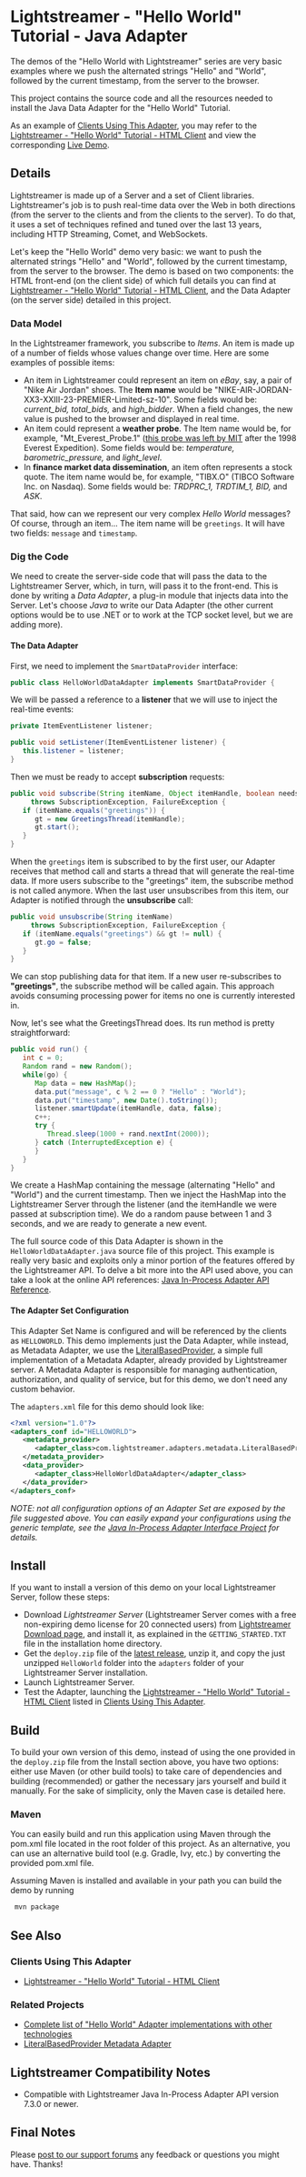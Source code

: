 # Lightstreamer - "Hello World" Tutorial - Java Adapter #

<!-- START DESCRIPTION lightstreamer-example-helloworld-adapter-java -->
The demos of the "Hello World with Lightstreamer" series are very basic examples where we push the alternated strings "Hello" and "World", followed by the current timestamp, from the server to the browser. 

This project contains the source code and all the resources needed to install the Java Data Adapter for the "Hello World" Tutorial.

As an example of [Clients Using This Adapter](https://github.com/Lightstreamer/Lightstreamer-example-HelloWorld-adapter-java#clients-using-this-adapter), you may refer to the [Lightstreamer - "Hello World" Tutorial - HTML Client](https://github.com/Lightstreamer/Lightstreamer-example-HelloWorld-client-javascript) and view the corresponding [Live Demo](http://demos.lightstreamer.com/HelloWorld/).

## Details

Lightstreamer is made up of a Server and a set of Client libraries. Lightstreamer's job is to push real-time data over the Web in both directions (from the server to the clients and from the clients to the server). To do that, it uses a set of techniques refined and tuned over the last 13 years, including HTTP Streaming, Comet, and WebSockets.<br>
<!-- END DESCRIPTION lightstreamer-example-helloworld-adapter-java -->

Let's keep the "Hello World" demo very basic: we want to push the alternated strings "Hello" and "World", followed by the current timestamp, from the server to the browser.
The demo is based on two components: the HTML front-end (on the client side) of which full details you can find at [Lightstreamer - "Hello World" Tutorial - HTML Client](https://github.com/Lightstreamer/Lightstreamer-example-HelloWorld-client-javascript), and the Data Adapter (on the server side) detailed in this project.

### Data Model

In the Lightstreamer framework, you subscribe to *Items*. An item is made up of a number of fields whose values change over time. Here are some examples of possible items:

* An item in Lightstreamer could represent an item on *eBay*, say, a pair of "Nike Air Jordan" shoes. The <b>Item name</b> would be "NIKE-AIR-JORDAN-XX3-XXIII-23-PREMIER-Limited-sz-10". Some fields would be: <i>current_bid, total_bids,</i> and <i>high_bidder</i>. When a field changes, the new value is pushed to the browser and displayed in real time.
* An item could represent a <b>weather probe</b>. The Item name would be, for example, "Mt_Everest_Probe.1" ([this probe was left by MIT](http://web.media.mit.edu/%7Efletcher/argos/weather-probes.html) after the 1998 Everest Expedition). Some fields would be: <i>temperature, barometric_pressure,</i> and <i>light_level</i>.
* In <b>finance market data dissemination</b>, an item often represents a stock quote. The item name would be, for example, "TIBX.O" (TIBCO Software Inc. on Nasdaq). Some fields would be: <i>TRDPRC_1, TRDTIM_1, BID,</i> and <i>ASK</i>.

That said, how can we represent our very complex *Hello World* messages? Of course, through an item... The item name will be `greetings`. It will have two fields: `message` and `timestamp`.

### Dig the Code

We need to create the server-side code that will pass the data to the Lightstreamer Server, which, in turn, will pass it to the front-end. This is done by writing a *Data Adapter*, a plug-in module that injects data into the Server. Let's choose *Java* to write our Data Adapter (the other current options would be to use .NET or to work at the TCP socket level, but we are adding more).

#### The Data Adapter
First, we need to implement the `SmartDataProvider` interface:

```java
public class HelloWorldDataAdapter implements SmartDataProvider {
```

We will be passed a reference to a <b>listener</b> that we will use to inject the real-time events:

```java
private ItemEventListener listener;

public void setListener(ItemEventListener listener) {
   this.listener = listener;
}
```

Then we must be ready to accept <b>subscription</b> requests:

```java
public void subscribe(String itemName, Object itemHandle, boolean needsIterator)
     throws SubscriptionException, FailureException {
   if (itemName.equals("greetings")) {
      gt = new GreetingsThread(itemHandle);
      gt.start();
   }
}
```

When the `greetings` item is subscribed to by the first user, our Adapter receives that method call and starts a thread that will generate the real-time data. If more users subscribe to the "greetings" item, the subscribe method is not called anymore. When the last user unsubscribes from this item, our Adapter is notified through the <b>unsubscribe</b> call:

```java
public void unsubscribe(String itemName)
     throws SubscriptionException, FailureException {
   if (itemName.equals("greetings") && gt != null) {
      gt.go = false;
   }
}
```

We can stop publishing data for that item. If a new user re-subscribes to <b>"greetings"</b>, the subscribe method will be called again. This approach avoids consuming processing power for items no one is currently interested in.

Now, let's see what the GreetingsThread does. Its run method is pretty straightforward:

```java
public void run() {
   int c = 0;
   Random rand = new Random();
   while(go) {
      Map data = new HashMap();
      data.put("message", c % 2 == 0 ? "Hello" : "World");
      data.put("timestamp", new Date().toString());
      listener.smartUpdate(itemHandle, data, false);
      c++;
      try {
         Thread.sleep(1000 + rand.nextInt(2000));
      } catch (InterruptedException e) {
      }
   }
}
```

We create a HashMap containing the message (alternating "Hello" and "World") and the current timestamp. Then we inject the HashMap into the Lightstreamer Server through the listener (and the itemHandle we were passed at subscription time). We do a random pause between 1 and 3 seconds, and we are ready to generate a new event.

The full source code of this Data Adapter is shown in the `HelloWorldDataAdapter.java` source file of this project.
This example is really very basic and exploits only a minor portion of the features offered by the Lightstreamer API. To delve a bit more into the API used above, you can take a look at the online API references: [Java In-Process Adapter API Reference](https://lightstreamer.com/api/ls-adapter-inprocess/latest/index.html).

#### The Adapter Set Configuration

This Adapter Set Name is configured and will be referenced by the clients as `HELLOWORLD`.
This demo implements just the Data Adapter, while instead, as Metadata Adapter, we use the [LiteralBasedProvider](https://github.com/Lightstreamer/Lightstreamer-lib-adapter-java-inprocess#literalbasedprovider-metadata-adapter), a simple full implementation of a Metadata Adapter, already provided by Lightstreamer server.
A Metadata Adapter is responsible for managing authentication, authorization, and quality of service, but for this demo, we don't need any custom behavior.

The `adapters.xml` file for this demo should look like:
```xml
<?xml version="1.0"?>
<adapters_conf id="HELLOWORLD">
   <metadata_provider>
      <adapter_class>com.lightstreamer.adapters.metadata.LiteralBasedProvider</adapter_class>
   </metadata_provider>
   <data_provider>
      <adapter_class>HelloWorldDataAdapter</adapter_class>
   </data_provider>
</adapters_conf>
```

<i>NOTE: not all configuration options of an Adapter Set are exposed by the file suggested above. 
You can easily expand your configurations using the generic template, see the [Java In-Process Adapter Interface Project](https://github.com/Lightstreamer/Lightstreamer-lib-adapter-java-inprocess#configuration) for details.</i>

## Install

If you want to install a version of this demo on your local Lightstreamer Server, follow these steps:
* Download *Lightstreamer Server* (Lightstreamer Server comes with a free non-expiring demo license for 20 connected users) from [Lightstreamer Download page](https://lightstreamer.com/download/), and install it, as explained in the `GETTING_STARTED.TXT` file in the installation home directory.
* Get the `deploy.zip` file of the [latest release](https://github.com/Lightstreamer/Lightstreamer-example-HelloWorld-adapter-java/releases), unzip it, and copy the just unzipped `HelloWorld` folder into the `adapters` folder of your Lightstreamer Server installation.
* Launch Lightstreamer Server.
* Test the Adapter, launching the [Lightstreamer - "Hello World" Tutorial - HTML Client](https://github.com/Lightstreamer/Lightstreamer-example-HelloWorld-client-javascript) listed in [Clients Using This Adapter](https://github.com/Lightstreamer/Lightstreamer-example-HelloWorld-adapter-java#clients-using-this-adapter).

## Build

To build your own version of this demo, instead of using the one provided in the `deploy.zip` file from the Install section above, you have two options: either use Maven (or other build tools) to take care of dependencies and building (recommended) or gather the necessary jars yourself and build it manually. For the sake of simplicity, only the Maven case is detailed here.

### Maven

You can easily build and run this application using Maven through the pom.xml file located in the root folder of this project. As an alternative, you can use an alternative build tool (e.g. Gradle, Ivy, etc.) by converting the provided pom.xml file.

Assuming Maven is installed and available in your path you can build the demo by running

```sh
 mvn package
```

## See Also 

### Clients Using This Adapter

<!-- START RELATED_ENTRIES -->

* [Lightstreamer - "Hello World" Tutorial - HTML Client](https://github.com/Lightstreamer/Lightstreamer-example-HelloWorld-client-javascript)

<!-- END RELATED_ENTRIES -->

### Related Projects

* [Complete list of "Hello World" Adapter implementations with other technologies](https://github.com/Lightstreamer?utf8=%E2%9C%93&q=Lightstreamer-example-HelloWorld-adapter&type=&language=)
* [LiteralBasedProvider Metadata Adapter](https://github.com/Lightstreamer/Lightstreamer-lib-adapter-java-inprocess#literalbasedprovider-metadata-adapter)

## Lightstreamer Compatibility Notes

- Compatible with Lightstreamer Java In-Process Adapter API version 7.3.0 or newer.

## Final Notes

Please [post to our support forums](http://forums.lightstreamer.com) any feedback or questions you might have. Thanks!
